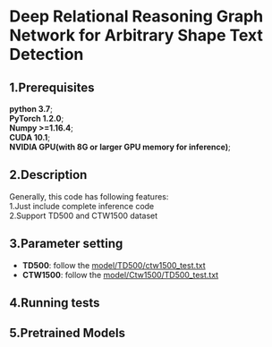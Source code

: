 # Deep Relational Reasoning Graph Network for Arbitrary Shape Text Detection
## 1.Prerequisites  
**python 3.7**;  
**PyTorch 1.2.0**;   
**Numpy >=1.16.4**;   
**CUDA 10.1**;   
**NVIDIA GPU(with 8G or larger GPU memory for inference)**;   
## 2.Description  
Generally, this code has following features:  
  1.Just include complete inference code  
  2.Support TD500 and CTW1500 dataset  
## 3.Parameter setting 
* **TD500**: follow the [model/TD500/ctw1500_test.txt](https://github.com/anoycode22/DRRG/model/TD500/ctw1500_test.txt)
* **CTW1500**: follow the [model/Ctw1500/TD500_test.txt](https://github.com/anoycode22/DRRG/model/Ctw1500/TD500_test.txt)

## 4.Running tests
## 5.Pretrained Models
  


